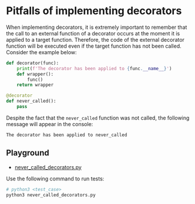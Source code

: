 # Pitfalls of implementing decorators

When implementing decorators, it is extremely important to remember that the call to an external function of a decorator occurs at the moment it is applied to a target function. Therefore, the code of the external decorator function will be executed even if the target function has not been called. Consider the example below:

```python
def decorator(func):
    print(f'The decorator has been applied to {func.__name__}')
    def wrapper():
        func()
    return wrapper

@decorator
def never_called():
    pass
```

Despite the fact that the `never_called` function was not called, the following message will appear in the console:

```
The decorator has been applied to never_called
```

## Playground

- [never_called_decorators.py](./never_called_decorators.py)

Use the following command to run tests:

```bash
# python3 <test_case>
python3 never_called_decorators.py
```
